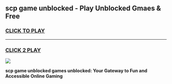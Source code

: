 
## scp game unblocked - Play Unblocked Gmaes & Free
<h3>
<a href="https://premium.freeplayer.one?title=scp_game_unblocked&ref=20F">CLICK TO PLAY</a></h3>
<hr>

<h3>
<a href="https://premium.freeplayer.one?title=scp_game_unblocked&ref=20F">CLICK 2 PLAY</a>
  
</h3>

<a href="https://premium.freeplayer.one?title=scp_game_unblocked&ref=20F/"><img src="https://clearcache.store/games.png"></a>


**scp game unblocked games unblocked: Your Gateway to Fun and Accessible Online Gaming**
